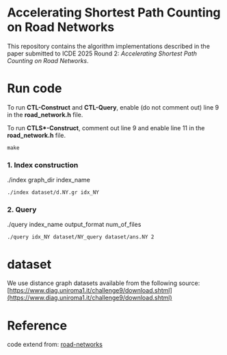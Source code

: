 # Accelerating Shortest Path Counting on Road Networks
This repository contains the algorithm implementations described in the paper submitted to ICDE 2025 Round 2:  *Accelerating Shortest Path Counting on Road Networks*.

# Run code
To run **CTL-Construct** and **CTL-Query**, enable (do not comment out) line 9 in the **road_network.h** file.

To run **CTLS\*-Construct**, comment out line 9 and enable line 11 in the **road_network.h** file.


`make`



### 1. Index construction 

./index graph_dir index_name

`./index dataset/d.NY.gr idx_NY`

### 2. Query 

./query index_name output_format num_of_files

`./query idx_NY dataset/NY_query dataset/ans.NY 2`

# dataset
We use distance graph datasets available from the following source:  
[https://www.diag.uniroma1.it/challenge9/download.shtml](https://www.diag.uniroma1.it/challenge9/download.shtml)


# Reference
code extend from: [road-networks](https://github.com/henningkoehlernz/road-networks)